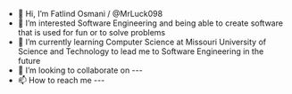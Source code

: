 - 👋 Hi, I’m Fatlind Osmani / @MrLuck098
- 👀 I’m interested Software Engineering and being able to create software that is used for fun or to solve problems
- 🌱 I’m currently learning Computer Science at Missouri University of Science and Technology to lead me to Software Engineering in the future
- 💞️ I’m looking to collaborate on ---
- 📫 How to reach me ---

<!---
Lindiosma98/Lindiosma98 is a ✨ special ✨ repository because its `README.md` (this file) appears on your GitHub profile.
You can click the Preview link to take a look at your changes.
--->
